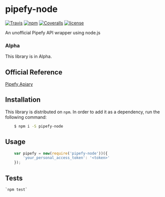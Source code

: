 # pipefy-node

[![Travis](https://img.shields.io/travis/gcfabri/pipefy-node.svg?style=flat-square)](https://travis-ci.org/gcfabri/pipefy-node)
[![npm](https://img.shields.io/npm/v/pipefy-node.svg?style=flat-square)](https://www.npmjs.com/package/pipefy-node)
[![Coveralls](https://img.shields.io/coveralls/gcfabri/pipefy-node.svg?style=flat-square)](https://coveralls.io/github/gcfabri/pipefy-node)
[![license](https://img.shields.io/github/license/mashape/apistatus.svg?style=flat-square)](https://github.com/gcfabri/pipefy-node/blob/master/LICENSE)

An unofficial Pipefy API wrapper using node.js

### Alpha

This library is in Alpha.

## Official Reference

[Pipefy Apiary](http://docs.pipefy.apiary.io)

## Installation

This library is distributed on `npm`. In order to add it as a dependency,
run the following command:

```sh
    $ npm i -S pipefy-node
```

## Usage

```javascript
    var pipefy = new(require('pipefy-node'))({
        'your_personal_access_token': '<token>'
    });
```

## Tests

    `npm test`


